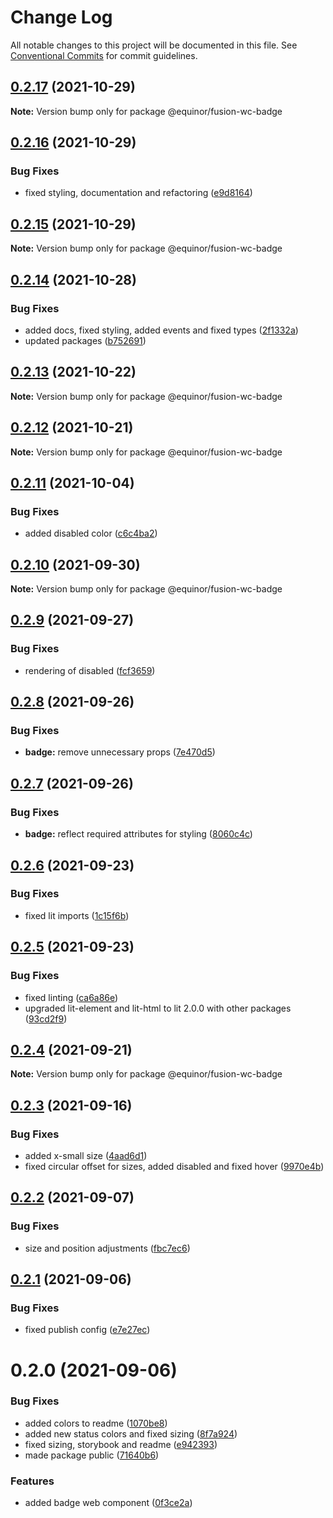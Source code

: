 # Change Log

All notable changes to this project will be documented in this file.
See [Conventional Commits](https://conventionalcommits.org) for commit guidelines.

## [0.2.17](https://github.com/equinor/fusion-web-components/compare/@equinor/fusion-wc-badge@0.2.16...@equinor/fusion-wc-badge@0.2.17) (2021-10-29)

**Note:** Version bump only for package @equinor/fusion-wc-badge





## [0.2.16](https://github.com/equinor/fusion-web-components/compare/@equinor/fusion-wc-badge@0.2.15...@equinor/fusion-wc-badge@0.2.16) (2021-10-29)


### Bug Fixes

* fixed styling, documentation and refactoring ([e9d8164](https://github.com/equinor/fusion-web-components/commit/e9d816498e839419af1cbc86041584ee87e59d26))





## [0.2.15](https://github.com/equinor/fusion-web-components/compare/@equinor/fusion-wc-badge@0.2.14...@equinor/fusion-wc-badge@0.2.15) (2021-10-29)

**Note:** Version bump only for package @equinor/fusion-wc-badge





## [0.2.14](https://github.com/equinor/fusion-web-components/compare/@equinor/fusion-wc-badge@0.2.13...@equinor/fusion-wc-badge@0.2.14) (2021-10-28)


### Bug Fixes

* added docs, fixed styling, added events and fixed types ([2f1332a](https://github.com/equinor/fusion-web-components/commit/2f1332ac92945761c841364a0f00c42955a75608))
* updated packages ([b752691](https://github.com/equinor/fusion-web-components/commit/b75269105063dfbb150432bd86426e33d67ba869))





## [0.2.13](https://github.com/equinor/fusion-web-components/compare/@equinor/fusion-wc-badge@0.2.12...@equinor/fusion-wc-badge@0.2.13) (2021-10-22)

**Note:** Version bump only for package @equinor/fusion-wc-badge





## [0.2.12](https://github.com/equinor/fusion-web-components/compare/@equinor/fusion-wc-badge@0.2.11...@equinor/fusion-wc-badge@0.2.12) (2021-10-21)

**Note:** Version bump only for package @equinor/fusion-wc-badge





## [0.2.11](https://github.com/equinor/fusion-web-components/compare/@equinor/fusion-wc-badge@0.2.10...@equinor/fusion-wc-badge@0.2.11) (2021-10-04)


### Bug Fixes

* added disabled color ([c6c4ba2](https://github.com/equinor/fusion-web-components/commit/c6c4ba202fad710b24595918538d06b470b0eb41))





## [0.2.10](https://github.com/equinor/fusion-web-components/compare/@equinor/fusion-wc-badge@0.2.9...@equinor/fusion-wc-badge@0.2.10) (2021-09-30)

**Note:** Version bump only for package @equinor/fusion-wc-badge





## [0.2.9](https://github.com/equinor/fusion-web-components/compare/@equinor/fusion-wc-badge@0.2.8...@equinor/fusion-wc-badge@0.2.9) (2021-09-27)


### Bug Fixes

* rendering of disabled ([fcf3659](https://github.com/equinor/fusion-web-components/commit/fcf365929939b54bb8a0d0f6848a5f57683c0b1c))





## [0.2.8](https://github.com/equinor/fusion-web-components/compare/@equinor/fusion-wc-badge@0.2.7...@equinor/fusion-wc-badge@0.2.8) (2021-09-26)


### Bug Fixes

* **badge:** remove unnecessary props ([7e470d5](https://github.com/equinor/fusion-web-components/commit/7e470d5e26671e52a2d1fc7376a67ca8c9963d92))





## [0.2.7](https://github.com/equinor/fusion-web-components/compare/@equinor/fusion-wc-badge@0.2.6...@equinor/fusion-wc-badge@0.2.7) (2021-09-26)


### Bug Fixes

* **badge:** reflect required attributes for styling ([8060c4c](https://github.com/equinor/fusion-web-components/commit/8060c4cbaf890d6aec05cfeb932e61c479736cd3))





## [0.2.6](https://github.com/equinor/fusion-web-components/compare/@equinor/fusion-wc-badge@0.2.5...@equinor/fusion-wc-badge@0.2.6) (2021-09-23)


### Bug Fixes

* fixed lit imports ([1c15f6b](https://github.com/equinor/fusion-web-components/commit/1c15f6b865b9e43193942610f881ed1bc74a623c))





## [0.2.5](https://github.com/equinor/fusion-web-components/compare/@equinor/fusion-wc-badge@0.2.4...@equinor/fusion-wc-badge@0.2.5) (2021-09-23)


### Bug Fixes

* fixed linting ([ca6a86e](https://github.com/equinor/fusion-web-components/commit/ca6a86ebda14f6c85cb58f125778e94847b70b1d))
* upgraded lit-element and lit-html to lit 2.0.0 with other packages ([93cd2f9](https://github.com/equinor/fusion-web-components/commit/93cd2f997d6045fd5ab69fe05ccee5acfa861ad7))





## [0.2.4](https://github.com/equinor/fusion-web-components/compare/@equinor/fusion-wc-badge@0.2.3...@equinor/fusion-wc-badge@0.2.4) (2021-09-21)

**Note:** Version bump only for package @equinor/fusion-wc-badge





## [0.2.3](https://github.com/equinor/fusion-web-components/compare/@equinor/fusion-wc-badge@0.2.2...@equinor/fusion-wc-badge@0.2.3) (2021-09-16)


### Bug Fixes

* added x-small size ([4aad6d1](https://github.com/equinor/fusion-web-components/commit/4aad6d1125f72c4593800df9de2638e62b66d6e6))
* fixed circular offset for sizes, added disabled and fixed hover ([9970e4b](https://github.com/equinor/fusion-web-components/commit/9970e4bcf78c416f68001ad0b3c35a1b5db59293))





## [0.2.2](https://github.com/equinor/fusion-web-components/compare/@equinor/fusion-wc-badge@0.2.1...@equinor/fusion-wc-badge@0.2.2) (2021-09-07)


### Bug Fixes

* size and position adjustments ([fbc7ec6](https://github.com/equinor/fusion-web-components/commit/fbc7ec61a6254179550b97fbb9034f5e81fa8168))





## [0.2.1](https://github.com/equinor/fusion-web-components/compare/@equinor/fusion-wc-badge@0.2.0...@equinor/fusion-wc-badge@0.2.1) (2021-09-06)


### Bug Fixes

* fixed publish config ([e7e27ec](https://github.com/equinor/fusion-web-components/commit/e7e27ec939fa6b3183dc43ded06418c714a06f89))





# 0.2.0 (2021-09-06)


### Bug Fixes

* added colors to readme ([1070be8](https://github.com/equinor/fusion-web-components/commit/1070be8dd745a3688b272b05aa2b1332f2439d66))
* added new status colors and fixed sizing ([8f7a924](https://github.com/equinor/fusion-web-components/commit/8f7a924d0fed3e5e75df1952f40afeed815c1c0c))
* fixed sizing, storybook and readme ([e942393](https://github.com/equinor/fusion-web-components/commit/e942393890bd9daacb2a7d5b0485c497bc69826f))
* made package public ([71640b6](https://github.com/equinor/fusion-web-components/commit/71640b6366d7809eec9668046d0e08f5a6bf3402))


### Features

* added badge web component ([0f3ce2a](https://github.com/equinor/fusion-web-components/commit/0f3ce2af72587ff255986df9344bbc9fb137157b))
